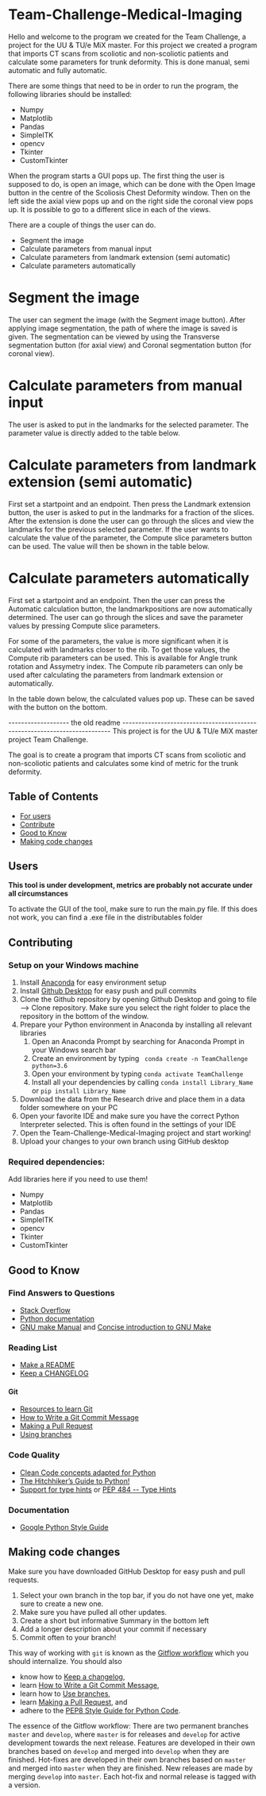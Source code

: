 # Team-Challenge-Medical-Imaging

Hello and welcome to the program we created for the Team Challenge, a project for the UU & TU/e MiX master.
For this project we created a program that imports CT scans from scoliotic and non-scoliotic patients and calculate some parameters for trunk deformity. This is done manual, semi automatic and fully automatic.

There are some things that need to be in order to run the program, the following libraries should be installed: 
- Numpy
- Matplotlib
- Pandas
- SimpleITK
- opencv
- Tkinter 
- CustomTkinter 

When the program starts a GUI pops up. The first thing the user is supposed to do, is open an image, which can be done with the Open Image button in the centre of the Scoliosis Chest Deformity window. Then on the left side the axial view pops up and on the right side the coronal view pops up. It is possible to go to a different slice in each of the views. 

There are a couple of things the user can do. 
- Segment the image 
- Calculate parameters from manual input 
- Calculate parameters from landmark extension (semi automatic) 
- Calculate parameters automatically 

# Segment the image 
The user can segment the image (with the Segment image button). After applying image segmentation, the path of where the image is saved is given. The segmentation can be viewed by using the Transverse segmentation button (for axial view) and Coronal segmentation button (for coronal view). 

# Calculate parameters from manual input 
The user is asked to put in the landmarks for the selected parameter. The parameter value is directly added to the table below. 

# Calculate parameters from landmark extension (semi automatic) 
First set a startpoint and an endpoint. Then press the Landmark extension button, the user is asked to put in the landmarks for a fraction of the slices. After the extension is done the user can go through the slices and view the landmarks for the previous selected parameter. If the user wants to calculate the value of the parameter, the Compute slice parameters button can be used. The value will then be shown in the table below.

# Calculate parameters automatically
First set a startpoint and an endpoint. Then the user can press the Automatic calculation button, the landmarkpositions are now automatically determined. The user can go through the slices and save the parameter values by pressing Compute slice parameters. 

For some of the parameters, the value is more significant when it is calculated with landmarks closer to the rib. To get those values, the Compute rib parameters can be used. This is available for Angle trunk rotation and Assymetry index. The Compute rib parameters can only be used after calculating the parameters from landmark extension or automatically. 

In the table down below, the calculated values pop up. These can be saved with the button on the bottom.  


------------------- the old readme --------------------------------------------------------------------------
This project is for the UU & TU/e MiX master project Team Challenge.

The goal is to create a program that imports CT scans from scoliotic and non-scoliotic patients and calculates some kind of metric for the trunk deformity.

## Table of Contents
- [For users](#users)
- [Contribute](#Contributing)
- [Good to Know](#good-to-know)
- [Making code changes](#making-code-changes)

## Users

**This tool is under development, metrics are probably not accurate under all circumstances**

To activate the GUI of the tool, make sure to run the main.py file. If this does not work, you can find a .exe file in the distributables folder

## Contributing

### Setup on your Windows machine
1. Install [Anaconda](https://www.anaconda.com/) for easy environment setup
2. Install [Github Desktop](https://desktop.github.com/) for easy push and pull commits
3. Clone the Github repository by opening Github Desktop and going to file --> Clone repository. Make sure you select the right folder to place the repository in the bottom of the window.
4. Prepare your Python environment in Anaconda by installing all relevant libraries
   1. Open an Anaconda Prompt by searching for Anaconda Prompt in your Windows search bar
   2. Create an environment by typing ``` conda create -n TeamChallenge python=3.6```
   3. Open your environment by typing ```conda activate TeamChallenge```
   4. Install all your dependencies by calling ```conda install Library_Name``` or ```pip install Library_Name```
5. Download the data from the Research drive and place them in a data folder somewhere on your PC 
6. Open your favorite IDE and make sure you have the correct Python Interpreter selected. This is often found in the settings of your IDE 
7. Open the Team-Challenge-Medical-Imaging project and start working!
8. Upload your changes to your own branch using GitHub desktop

### Required dependencies:

Add libraries here if you need to use them!

- Numpy
- Matplotlib
- Pandas
- SimpleITK
- opencv
- Tkinter 
- CustomTkinter 

## Good to Know

### Find Answers to Questions
- [Stack Overflow](https://stackoverflow.com/questions/tagged/python)
- [Python documentation](https://docs.python.org/3/)
- [GNU make Manual](https://www.gnu.org/software/make/manual/html_node/index.html)
  and [Concise introduction to GNU Make](https://swcarpentry.github.io/make-novice/reference.html)

### Reading List
- [Make a README](https://www.makeareadme.com)
- [Keep a CHANGELOG](https://keepachangelog.com)

#### Git
- [Resources to learn Git](https://try.github.io)
- [How to Write a Git Commit Message](https://chris.beams.io/posts/git-commit/)
- [Making a Pull Request](https://www.atlassian.com/git/tutorials/making-a-pull-request)
- [Using branches](https://www.atlassian.com/git/tutorials/using-branches)

### Code Quality
- [Clean Code concepts adapted for Python](https://github.com/zedr/clean-code-python)
- [The Hitchhiker’s Guide to Python!](https://docs.python-guide.org)
- [Support for type hints](https://docs.python.org/3/library/typing.html) or
  [PEP 484 -- Type Hints](https://www.python.org/dev/peps/pep-0484/)


### Documentation
- [Google Python Style Guide](http://google.github.io/styleguide/pyguide.html)


## Making code changes

Make sure you have downloaded GitHub Desktop for easy push and pull requests.

1. Select your own branch in the top bar, if you do not have one yet, make sure to create a new one. 
2. Make sure you have pulled all other updates.
3. Create a short but informative Summary in the bottom left
4. Add a longer description about your commit if necessary
5. Commit often to your branch!

This way of working with `git` is known as the [Gitflow
workflow](https://www.atlassian.com/git/tutorials/comparing-workflows/gitflow-workflow)
which you should internalize. You should also
* know how to [Keep a changelog](https://keepachangelog.com/en/1.0.0/),
* learn [How to Write a Git Commit Message](https://chris.beams.io/posts/git-commit/),
* learn how to [Use branches](https://www.atlassian.com/git/tutorials/using-branches),
* learn [Making a Pull Request](https://www.atlassian.com/git/tutorials/making-a-pull-request), and
* adhere to the [PEP8 Style Guide for Python Code](https://www.python.org/dev/peps/pep-0008/).

The essence of the Gitflow workflow: There are two permanent branches `master`
and `develop`, where `master` is for releases and `develop` for active
development towards the next release. Features are developed in their own
branches based on `develop` and merged into `develop` when they are finished.
Hot-fixes are developed in their own branches based on `master` and merged into
`master` when they are finished. New releases are made by merging `develop`
into `master`. Each hot-fix and normal release is tagged with a version.


